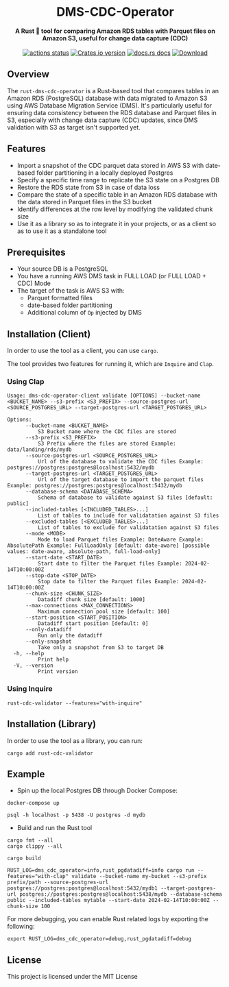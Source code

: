 <h1 align="center">DMS-CDC-Operator</h1>
<div align="center">
 <strong>
   A Rust 🦀 tool for comparing Amazon RDS tables with Parquet files on Amazon S3, useful for change data capture (CDC)
 </strong>
</div>

<br />

<div align="center">
  <!-- Github Actions -->
  <a href="https://github.com/nikoshet/rust-dms-cdc-operator/actions/workflows/ci.yaml?query=branch%3Amain">
    <img src="https://img.shields.io/github/actions/workflow/status/nikoshet/rust-dms-cdc-operator/ci.yaml?branch=main&style=flat-square" alt="actions status" /></a>
  <!-- Version -->
  <a href="https://crates.io/crates/dms-cdc-operator">
    <img src="https://img.shields.io/crates/v/dms-cdc-operator.svg?style=flat-square"
    alt="Crates.io version" /></a>
  <!-- Docs -->
  <a href="https://docs.rs/dms-cdc-operator">
  <img src="https://img.shields.io/badge/docs-latest-blue.svg?style=flat-square" alt="docs.rs docs" /></a>
  <!-- Downloads -->
  <a href="https://crates.io/crates/dms-cdc-operator">
    <img src="https://img.shields.io/crates/d/dms-cdc-operator.svg?style=flat-square" alt="Download" />
  </a>
</div>

## Overview

The `rust-dms-cdc-operator` is a Rust-based tool that compares tables in an Amazon RDS (PostgreSQL) database with data migrated to Amazon S3 using AWS Database Migration Service (DMS). It's particularly useful for ensuring data consistency between the RDS database and Parquet files in S3, especially with change data capture (CDC) updates, since DMS validation with S3 as target isn't supported yet.

## Features

- Import a snapshot of the CDC parquet data stored in AWS S3 with date-based folder partitioning in a locally deployed Postgres
- Specify a specific time range to replicate the S3 state on a Postgres DB
- Restore the RDS state from S3 in case of data loss
- Compare the state of a specific table in an Amazon RDS database with the data stored in Parquet files in the S3 bucket
- Identify differences at the row level by modifying the validated chunk size
- Use it as a library so as to integrate it in your projects, or as a client so as to use it as a standalone tool 


## Prerequisites

- Your source DB is a PostgreSQL
- You have a running AWS DMS task in FULL LOAD (or FULL LOAD + CDC) Mode
- The target of the task is AWS S3 with:
    - Parquet formatted files
    - date-based folder partitioning
    - Additional column of `Op` injected by DMS


## Installation (Client)
In order to use the tool as a client, you can use `cargo`.

The tool provides two features for running it, which are `Inquire` and `Clap`.

### Using Clap
```shell
Usage: dms-cdc-operator-client validate [OPTIONS] --bucket-name <BUCKET_NAME> --s3-prefix <S3_PREFIX> --source-postgres-url <SOURCE_POSTGRES_URL> --target-postgres-url <TARGET_POSTGRES_URL>

Options:
      --bucket-name <BUCKET_NAME>
          S3 Bucket name where the CDC files are stored
      --s3-prefix <S3_PREFIX>
          S3 Prefix where the files are stored Example: data/landing/rds/mydb
      --source-postgres-url <SOURCE_POSTGRES_URL>
          Url of the database to validate the CDC files Example: postgres://postgres:postgres@localhost:5432/mydb
      --target-postgres-url <TARGET_POSTGRES_URL>
          Url of the target database to import the parquet files Example: postgres://postgres:postgres@localhost:5432/mydb
      --database-schema <DATABASE_SCHEMA>
          Schema of database to validate against S3 files [default: public]
      --included-tables [<INCLUDED_TABLES>...]
          List of tables to include for validatation against S3 files
      --excluded-tables [<EXCLUDED_TABLES>...]
          List of tables to exclude for validatation against S3 files
      --mode <MODE>
          Mode to load Parquet files Example: DateAware Example: AbsolutePath Example: FullLoadOnly [default: date-aware] [possible values: date-aware, absolute-path, full-load-only]
      --start-date <START_DATE>
          Start date to filter the Parquet files Example: 2024-02-14T10:00:00Z
      --stop-date <STOP_DATE>
          Stop date to filter the Parquet files Example: 2024-02-14T10:00:00Z
      --chunk-size <CHUNK_SIZE>
          Datadiff chunk size [default: 1000]
      --max-connections <MAX_CONNECTIONS>
          Maximum connection pool size [default: 100]
      --start-position <START_POSITION>
          Datadiff start position [default: 0]
      --only-datadiff
          Run only the datadiff
      --only-snapshot
          Take only a snapshot from S3 to target DB
  -h, --help
          Print help
  -V, --version
          Print version

```

### Using Inquire
```shell
rust-cdc-validator --features="with-inquire"
```

## Installation (Library)
In order to use the tool as a library, you can run:
```
cargo add rust-cdc-validator
```


## Example

- Spin up the local Postgres DB through Docker Compose:
```shell
docker-compose up

psql -h localhost -p 5438 -U postgres -d mydb
```

- Build and run the Rust tool
```shell
cargo fmt --all
cargo clippy --all

cargo build

RUST_LOG=dms_cdc_operator=info,rust_pgdatadiff=info cargo run --features="with-clap" validate --bucket-name my-bucket --s3-prefix prefix/path --source-postgres-url postgres://postgres:postgres@localhost:5432/mydb1 --target-postgres-url postgres://postgres:postgres@localhost:5438/mydb --database-schema public --included-tables mytable --start-date 2024-02-14T10:00:00Z --chunk-size 100
```

For more debugging, you can enable Rust related logs by exporting the following:
```
export RUST_LOG=dms_cdc_operator=debug,rust_pgdatadiff=debug
```


## License
This project is licensed under the MIT License 
